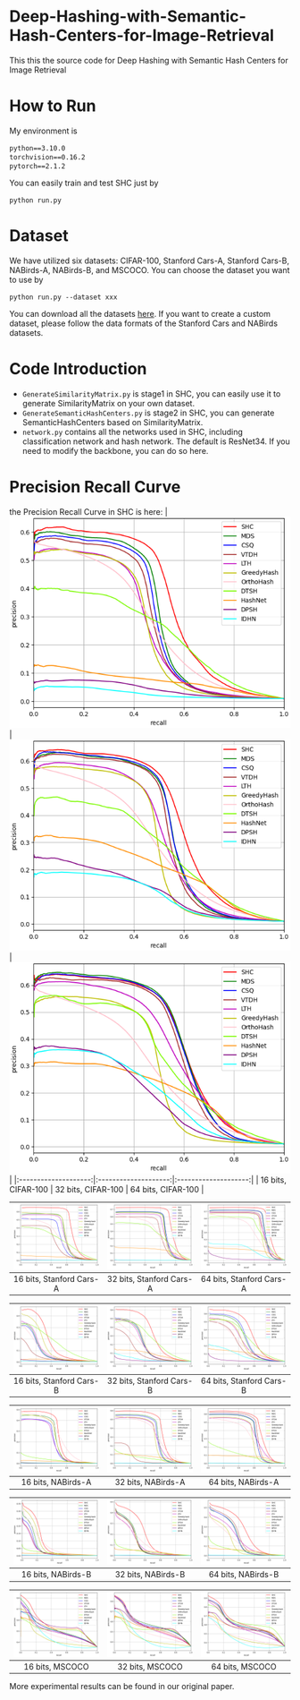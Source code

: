 # Deep-Hashing-with-Semantic-Hash-Centers-for-Image-Retrieval
This this the source code for Deep Hashing with Semantic Hash Centers for Image Retrieval

# How to Run
My environment is
```
python==3.10.0
torchvision==0.16.2
pytorch==2.1.2
```

You can easily train and test SHC just by
```
python run.py
```

# Dataset
We have utilized six datasets: CIFAR-100, Stanford Cars-A, Stanford Cars-B, NABirds-A, NABirds-B, and MSCOCO.
You can choose the dataset you want to use by
```
python run.py --dataset xxx
```
You can download all the datasets [here](https://pan.baidu.com/s/1RqGcyCMyn8FVp13ZVkvQSQ?pwd=hruv). If you want to create a custom dataset, please follow the data formats of the Stanford Cars and NABirds datasets.

# Code Introduction
- `GenerateSimilarityMatrix.py` is stage1 in SHC, you can easily use it to generate SimilarityMatrix on your own dataset.
- `GenerateSemanticHashCenters.py` is stage2 in SHC, you can generate SemanticHashCenters based on SimilarityMatrix.
- `network.py` contains all the networks used in SHC, including classification network and hash network. The default is ResNet34. If you need to modify the backbone, you can do so here.

# Precision Recall Curve
the Precision Recall Curve in SHC is here:
| ![16 bits, CIFAR-100](./save_figures/CIFAR-100/PR_bit_16.png) | ![32 bits, CIFAR-100](./save_figures/CIFAR-100/PR_bit_32.png) | ![64 bits, CIFAR-100](./save_figures/CIFAR-100/PR_bit_64.png) |
|:--------------------:|:--------------------:|:--------------------:|
|        16 bits, CIFAR-100        |        32 bits, CIFAR-100        |        64 bits, CIFAR-100        |

| ![16 bits, Stanford Cars-A](./save_figures/stanford_cars-A/PR_bit_16.png) | ![32 bits, Stanford Cars-A](./save_figures/stanford_cars-A/PR_bit_32.png) | ![64 bits, Stanford Cars-A](./save_figures/stanford_cars-A/PR_bit_64.png) |
|:--------------------:|:--------------------:|:--------------------:|
|        16 bits, Stanford Cars-A        |        32 bits, Stanford Cars-A        |        64 bits, Stanford Cars-A        |

| ![16 bits, Stanford Cars-B](./save_figures/stanford_cars-B/PR_bit_16.png) | ![32 bits, Stanford Cars-B](./save_figures/stanford_cars-B/PR_bit_32.png) | ![64 bits, Stanford Cars-B](./save_figures/stanford_cars-B/PR_bit_64.png) |
|:--------------------:|:--------------------:|:--------------------:|
|        16 bits, Stanford Cars-B        |        32 bits, Stanford Cars-B        |        64 bits, Stanford Cars-B        |

| ![16 bits, NABirds-A](./save_figures/NAbirds-A/PR_bit_16.png) | ![32 bits, NABirds-A](./save_figures/NAbirds-A/PR_bit_32.png) | ![64 bits, NABirds-A](./save_figures/NAbirds-A/PR_bit_64.png) |
|:--------------------:|:--------------------:|:--------------------:|
|        16 bits, NABirds-A        |        32 bits, NABirds-A        |        64 bits, NABirds-A        |

| ![16 bits, NABirds-B](./save_figures/NAbirds-B/PR_bit_16.png) | ![32 bits, NABirds-B](./save_figures/NAbirds-B/PR_bit_32.png) | ![64 bits, NABirds-B](./save_figures/NAbirds-B/PR_bit_64.png) |
|:--------------------:|:--------------------:|:--------------------:|
|        16 bits, NABirds-B        |        32 bits, NABirds-B        |        64 bits, NABirds-B        |

| ![16 bits, MSCOCO](./save_figures/coco/PR_bit_16.png) | ![32 bits, MSCOCO](./save_figures/coco/PR_bit_32.png) | ![64 bits, MSCOCO](./save_figures/coco/PR_bit_64.png) |
|:--------------------:|:--------------------:|:--------------------:|
|        16 bits, MSCOCO        |        32 bits, MSCOCO        |        64 bits, MSCOCO        |

More experimental results can be found in our original paper.
